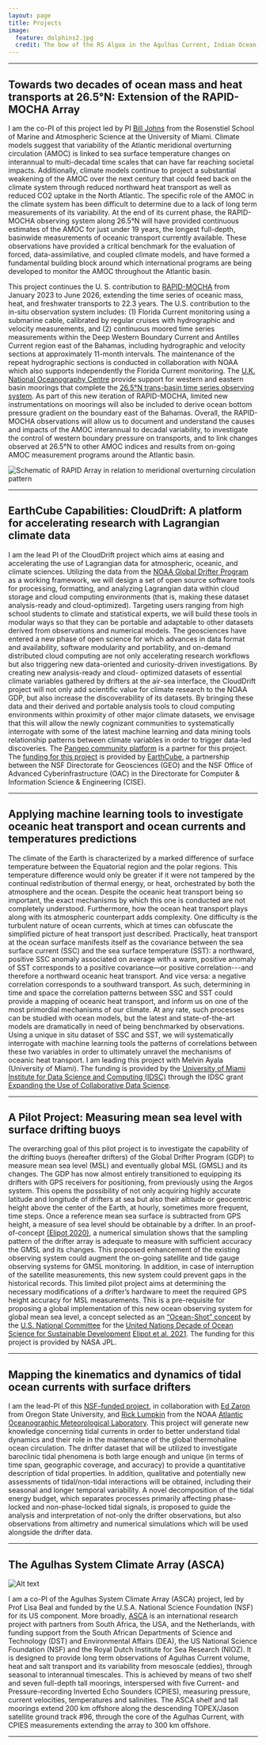 ```yaml
---
layout: page
title: Projects
image:
  feature: dolphins2.jpg
  credit: The bow of the RS Algoa in the Agulhas Current, Indian Ocean, April 2016
---
```



* * *
## Towards two decades of ocean mass and heat transports at 26.5°N: Extension of the RAPID-MOCHA Array

I am the co-PI of this project led by PI [Bill Johns](https://people.miami.edu/profile/bjohns@rsmas.miami.edu) from the Rosenstiel School of Marine and Atmospheric Science at the University of Miami. Climate models suggest that variability of the Atlantic meridional overturning circulation (AMOC) is linked to sea surface temperature changes on interannual to multi-decadal time scales that can have far reaching societal impacts. Additionally, climate models continue to project a substantial weakening of the AMOC over the next century that could feed back on the climate system through reduced northward heat transport as well as reduced CO2 uptake in the North Atlantic. The specific role of the AMOC in the climate system has been difficult to determine due to a lack of long term measurements of its variability. At the end of its current phase, the RAPID-MOCHA observing system along 26.5°N will have provided continuous estimates of the AMOC for just under 19 years, the longest full-depth, basinwide measurements of oceanic transport currently available. These observations have provided a critical benchmark for the evaluation of forced, data-assimilative, and coupled climate models, and have formed a fundamental building block around which international programs are being developed to monitor the AMOC throughout the Atlantic basin.

This project continues the U. S. contribution to [RAPID-MOCHA](https://mocha.rsmas.miami.edu/mocha/index.html) from January 2023 to June 2026, extending the time series of oceanic mass, heat, and freshwater transports to 22.3 years. The U.S. contribution to the in-situ observation system includes: (1) Florida Current monitoring using a submarine cable, calibrated by regular cruises with hydrographic and velocity measurements, and (2) continuous moored time series measurements within the Deep Western Boundary Current and Antilles Current region east of the Bahamas, including hydrographic and velocity sections at approximately 11-month intervals. The maintenance of the repeat hydrographic sections is conducted in collaboration with NOAA which also supports independently the Florida Current monitoring. The [U.K. National Oceanography Centre](https://noc.ac.uk) provide support for western and eastern basin moorings that complete the [26.5°N trans-basin time series observing system](https://www.rapid.ac.uk/rapidmoc/). As part of this new iteration of RAPID-MOCHA, limited new instrumentations on moorings will also be included to derive ocean bottom pressure gradient on the boundary east of the Bahamas. Overall, the RAPID-MOCHA observations will allow us to document and understand the causes and impacts of the AMOC interannual to decadal variability, to investigate the control of western boundary pressure on transports, and to link changes observed at 26.5°N to other AMOC indices and results from on-going AMOC measurement programs around the Atlantic basin.

![Schematic of RAPID Array in relation to meridional overturning circulation pattern](/images/mocha-method.jpg)

* * *
## EarthCube Capabilities: CloudDrift: A platform for accelerating research with Lagrangian climate data

I am the lead PI of the CloudDrift project which aims at easing and accelerating the use of Lagrangian data for atmospheric, oceanic, and climate sciences. Utilizing the data from the [NOAA Global Drifter Program](https://www.aoml.noaa.gov/phod/gdp/) as a working framework, we will design a set of open source software tools for processing, formatting, and analyzing Lagrangian data within cloud storage and cloud computing environments (that is, making these dataset analysis-ready and cloud-optimized). Targeting users ranging from high school students to climate and statistical experts, we will build these tools in modular ways so that they can be portable and adaptable to other datasets derived from observations and numerical models. The geosciences have entered a new phase of open science for which advances in data format and availability, software modularity and portability, and on-demand distributed cloud computing are not only accelerating research workflows but also triggering new data-oriented and curiosity-driven investigations. By creating new analysis-ready and cloud- optimized datasets of essential climate variables gathered by drifters at the air-sea interface, the CloudDrift project will not only add scientific value for climate research to the NOAA GDP, but also increase the discoverability of its datasets. By bringing these data and their derived and portable analysis tools to cloud computing environments within proximity of other major climate datasets, we envisage that this will allow the newly cognizant communities to systematically interrogate with some of the latest machine learning and data mining tools relationship patterns between climate variables in order to trigger data-led discoveries. The [Pangeo community platform](https://pangeo.io) is a partner for this project. The [funding for this project](https://www.nsf.gov/awardsearch/showAward?AWD_ID=2126413) is provided by [EarthCube](https://www.earthcube.org), a partnership between the NSF Directorate for Geosciences (GEO) and the NSF Office of Advanced Cyberinfrastructure (OAC) in the Directorate for Computer & Information Science & Engineering (CISE).

* * *

## Applying machine learning tools to investigate oceanic heat transport and ocean currents and temperatures predictions

The climate of the Earth is characterized by a marked difference of surface temperature between the Equatorial region and the polar regions. This temperature difference would only be greater if it were not tampered by the continual redistribution of thermal energy, or heat, orchestrated by both the atmosphere and the ocean. Despite the oceanic heat transport being so important, the exact mechanisms by which this one is conducted are not completely understood. Furthermore, how the ocean heat transport plays along with its atmospheric counterpart adds complexity. One difficulty is the turbulent nature of ocean currents, which at times can obfuscate the simplified picture of heat transport just described. Practically, heat transport at the ocean surface manifests itself as the covariance between the sea surface current (SSC) and the sea surface temperature (SST): a northward, positive SSC anomaly associated on average with a warm, positive anomaly of SST corresponds to a positive covariance—or positive correlation---and therefore a northward oceanic heat transport. And vice versa: a negative correlation corresponds to a southward transport. As such, determining in time and space the correlation patterns between SSC and SST could provide a mapping of oceanic heat transport, and inform us on one of the most primordial mechanisms of our climate. At any rate, such processes can be studied with ocean models, but the latest and state-of-the-art models are dramatically in need of being benchmarked by observations. Using a unique in situ dataset of SSC and SST, we will systematically interrogate with machine learning tools the patterns of correlations between these two variables in order to ultimately unravel the mechanisms of oceanic heat transport. I am leading this project with Melvin Ayala (University of Miami). The funding is provided by the [University of Miami Institute for Data Science and Computing (IDSC)](https://idsc.miami.edu) through the IDSC grant [Expanding the Use of Collaborative Data Science](https://idsc.miami.edu/grants-programs/).

* * *

## A Pilot Project: Measuring mean sea level with surface drifting buoys

The overarching goal of this pilot project is to investigate the capability of the drifting buoys (hereafter drifters) of the Global Drifter Program (GDP) to measure mean sea level (MSL) and eventually global MSL (GMSL) and its changes. The GDP has now almost entirely transitioned to equipping its drifters with GPS receivers for positioning, from previously using the Argos system. This opens the possibility of not only acquiring highly accurate latitude and longitude of drifters at sea but also their altitude or geocentric height above the center of the Earth, at hourly, sometimes more frequent, time steps. Once a reference mean sea surface is subtracted from GPS height, a measure of sea level should be obtainable by a drifter. In an proof-of-concept [(Elipot 2020)](https://dx.doi.org/10.1029/2020GL091078), a numerical simulation shows that the sampling pattern of the drifter array is adequate to measure with sufficient accuracy the GMSL and its changes. This proposed enhancement of the existing observing system could augment the on-going satellite and tide gauge observing systems for GMSL monitoring. In addition, in case of interruption of the satellite measurements, this new system could prevent gaps in the historical records. This limited pilot project aims at determining the necessary modifications of a drifter’s hardware to meet the required GPS height accuracy for MSL measurements. This is a pre-requisite for proposing a global implementation of this new ocean observing system for global mean sea level, a concept selected as an [“Ocean-Shot” concept](https://vimeo.com/517315234) by the [U.S. National Committee](https://www.nationalacademies.org/our-work/us-national-committee-on-ocean-science-for-sustainable-development-2021-2030/ocean-shot-directory) for the [United Nations Decade of Ocean Science for Sustainable Development](https://www.oceandecade.org) [Elipot et al. 2021](https://doi.org/10.4031/MTSJ.55.3.12). The funding for this project is provided by NASA JPL.

* * *

## Mapping the kinematics and dynamics of tidal ocean currents with surface drifters

I am the lead-PI of this [NSF-funded project](https://www.nsf.gov/awardsearch/showAward?AWD_ID=1851166&HistoricalAwards=false), in collaboration with [Ed Zaron](https://ceoas.oregonstate.edu/people/edward-zaron) from Oregon State University, and [Rick Lumpkin](https://www.aoml.noaa.gov/phod/people/lumpkin/) from the NOAA [Atlantic Oceanographic Meteorological Laboratory](https://www.aoml.noaa.gov). This project will generate new knowledge concerning tidal currents in order to better understand tidal dynamics and their role in the maintenance of the global thermohaline ocean circulation. The drifter dataset that will be utilized to investigate baroclinic tidal phenomena is both large enough and unique (in terms of time span, geographic coverage, and accuracy) to provide a quantitative description of tidal properties. In addition, qualitative and potentially new assessments of tidal/non-tidal interactions will be obtained, including their seasonal and longer temporal variability. A novel decomposition of the tidal energy budget, which separates processes primarily affecting phase-locked and non-phase-locked tidal signals, is proposed to guide the analysis and interpretation of not-only the drifter observations, but also observations from altimetry and numerical simulations which will be used alongside the drifter data.


* * *

## The Agulhas System Climate Array (ASCA)

![Alt text](/images/algoa.jpg)

I am a co-PI of the Agulhas System Climate Array (ASCA) project, led by Prof Lisa Beal and funded by the U.S.A. National Science Foundation (NSF) for its US component. More broadly, [ASCA](http://asca.dirisa.org) is an international research project with partners from South Africa, the USA, and the Netherlands, with funding support from the South African Departments of Science and Technology (DST) and Environmental Affairs (DEA), the US National Science Foundation (NSF) and the Royal Dutch Institute for Sea Research (NIOZ). It is designed to provide long term observations of Agulhas Current volume, heat and salt transport and its variability from mesoscale (eddies), through seasonal to interannual timescales. This is achieved by means of two shelf and seven full-depth tall moorings, interspersed with five Current- and Pressure-recording Inverted Echo Sounders (CPIES), measuring pressure, current velocities, temperatures and salinities. The ASCA shelf and tall moorings  extend 200 km offshore along the descending TOPEX/Jason satellite ground track \#96, through the core of the Agulhas Current, with CPIES measurements extending the array to 300 km offshore.

* * *
